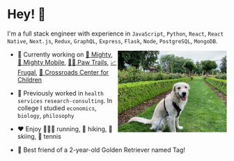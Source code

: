 # Hey! 👋

I'm a full stack engineer with experience in `JavaScript`, `Python`, `React`, `React Native`, `Next.js`, `Redux`, `GraphQL`, `Express`, `Flask`, `Node`, `PostgreSQL`, `MongoDB`.

<img align="right" src="tag.jpeg" width="250"  />

- 🌱 Currently working on [💪 Mighty](https://github.com/matt-ramotar/Mighty), [📱 Mighty Mobile](https://github.com/matt-ramotar/Mighty-Mobile), [🐕‍🦺 Paw Trails](https://github.com/matt-ramotar/pawtrails), [📈 Frugal](https://github.com/matt-ramotar/frugal), [🧩 Crossroads Center for Children](https://github.com/crossroads-center-for-children)

- 🧰 Previously worked in `health services` `research-consulting`. In college I studied `economics`, `biology`, `philosophy`

- ❤️ Enjoy 🏃🏽‍♂️ running, 🥾 hiking, 🎿 skiing, 🎾 tennis

- 🐶 Best friend of a 2-year-old Golden Retriever named Tag!
